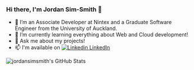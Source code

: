 ### Hi there, I'm Jordan Sim-Smith 👋

- 🔭 I’m an Associate Developer at Nintex and a Graduate Software Engineer from the University of Auckland.
- 🌱 I’m currently learning everything about Web and Cloud development!
- 💬 Ask me about my projects!
- 📫 I'm available on [![Linkedin](https://i.stack.imgur.com/gVE0j.png) LinkedIn](https://www.linkedin.com/in/jordansimsmith/)

![jordansimsmith's GitHub Stats](https://github-readme-stats.vercel.app/api?username=jordansimsmith&show_icons=true&count_private=true)
